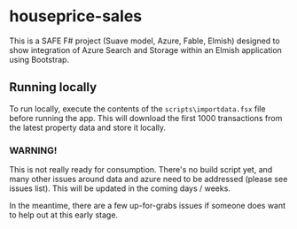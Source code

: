 # houseprice-sales

This is a SAFE F# project (Suave model, Azure, Fable, Elmish) designed to show integration of Azure Search and Storage within an Elmish application using Bootstrap.

## Running locally

To run locally, execute the contents of the `scripts\importdata.fsx` file before running the app. This will download the first 1000 transactions from the latest property data and store it locally.

### WARNING!

This is not really ready for consumption. There's no build script yet, and many other issues around data and azure need to be addressed (please see issues list). This will be updated in the coming days / weeks.

In the meantime, there are a few up-for-grabs issues if someone does want to help out at this early stage.